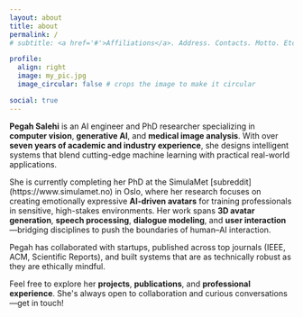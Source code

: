 ```yaml
---
layout: about
title: about
permalink: /
# subtitle: <a href='#'>Affiliations</a>. Address. Contacts. Motto. Etc.

profile:
  align: right
  image: my_pic.jpg
  image_circular: false # crops the image to make it circular

social: true 
---
```


<div class="justify-text">

  <p><strong>Pegah Salehi</strong> is an AI engineer and PhD researcher specializing in <strong>computer vision</strong>, <strong>generative AI</strong>, and <strong>medical image analysis</strong>. With over <strong>seven years of academic and industry experience</strong>, she designs intelligent systems that blend cutting-edge machine learning with practical real-world applications.</p>

  <p>She is currently completing her PhD at the SimulaMet [subreddit](https://www.simulamet.no) in Oslo, where her research focuses on creating emotionally expressive <strong>AI-driven avatars</strong> for training professionals in sensitive, high-stakes environments. Her work spans <strong>3D avatar generation</strong>, <strong>speech processing</strong>, <strong>dialogue modeling</strong>, and <strong>user interaction</strong>—bridging disciplines to push the boundaries of human–AI interaction.</p>

  <p>Pegah has collaborated with startups, published across top journals (IEEE, ACM, Scientific Reports), and built systems that are as technically robust as they are ethically mindful.</p>

  <p>Feel free to explore her <strong>projects</strong>, <strong>publications</strong>, and <strong>professional experience</strong>. She's always open to collaboration and curious conversations—get in touch!</p>

</div>


